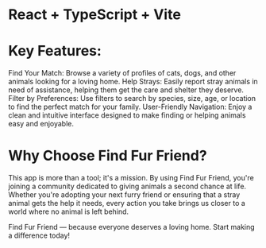 # React + TypeScript + Vite

# Key Features:
Find Your Match: Browse a variety of profiles of cats, dogs, and other animals looking for a loving home.
Help Strays: Easily report stray animals in need of assistance, helping them get the care and shelter they deserve.
Filter by Preferences: Use filters to search by species, size, age, or location to find the perfect match for your family.
User-Friendly Navigation: Enjoy a clean and intuitive interface designed to make finding or helping animals easy and enjoyable.

# Why Choose Find Fur Friend?
This app is more than a tool; it's a mission. By using Find Fur Friend, you're joining a community dedicated to giving animals a second chance at life. Whether you're adopting your next furry friend or ensuring that a stray animal gets the help it needs, every action you take brings us closer to a world where no animal is left behind.

Find Fur Friend — because everyone deserves a loving home. Start making a difference today!
